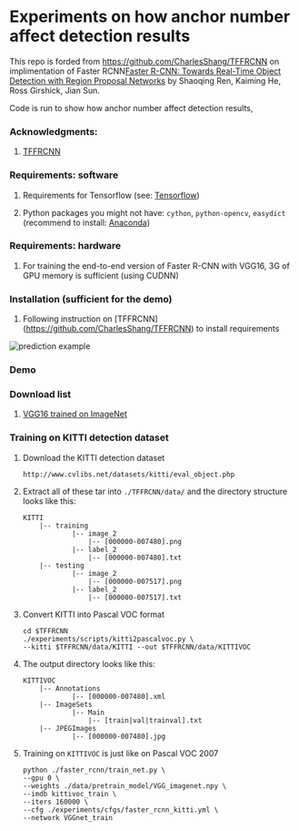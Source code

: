 # Experiments on how anchor number affect detection results

This repo is forded from https://github.com/CharlesShang/TFFRCNN on implimentation of Faster RCNN[Faster R-CNN: Towards Real-Time Object Detection with Region Proposal Networks](http://arxiv.org/pdf/1506.01497v3.pdf) by Shaoqing Ren, Kaiming He, Ross Girshick, Jian Sun.

Code is run to show how anchor number affect detection results,



### Acknowledgments: 

1. [TFFRCNN](https://github.com/CharlesShang/TFFRCNN)



### Requirements: software

1. Requirements for Tensorflow (see: [Tensorflow](https://www.tensorflow.org/))

2. Python packages you might not have: `cython`, `python-opencv`, `easydict` (recommend to install: [Anaconda](https://www.continuum.io/downloads))

### Requirements: hardware

1. For training the end-to-end version of Faster R-CNN with VGG16, 3G of GPU memory is sufficient (using CUDNN)

### Installation (sufficient for the demo)

1. Following instruction on [TFFRCNN] (https://github.com/CharlesShang/TFFRCNN) to install requirements

![prediction example](https://github.com/Benzlxs/TFFRCNN/edit/master/all_results.png)


### Demo


### Download list

1. [VGG16 trained on ImageNet](https://drive.google.com/open?id=0ByuDEGFYmWsbNVF5eExySUtMZmM)


### Training on KITTI detection dataset

1. Download the KITTI detection dataset

    ```
    http://www.cvlibs.net/datasets/kitti/eval_object.php
    ```

2. Extract all of these tar into `./TFFRCNN/data/` and the directory structure looks like this:
    
    ```
    KITTI
        |-- training
                |-- image_2
                    |-- [000000-007480].png
                |-- label_2
                    |-- [000000-007480].txt
        |-- testing
                |-- image_2
                    |-- [000000-007517].png
                |-- label_2
                    |-- [000000-007517].txt
    ```

3. Convert KITTI into Pascal VOC format
    
    ```Shell
    cd $TFFRCNN
    ./experiments/scripts/kitti2pascalvoc.py \
    --kitti $TFFRCNN/data/KITTI --out $TFFRCNN/data/KITTIVOC
    ```

4. The output directory looks like this:

    ```
    KITTIVOC
        |-- Annotations
                |-- [000000-007480].xml
        |-- ImageSets
                |-- Main
                    |-- [train|val|trainval].txt
        |-- JPEGImages
                |-- [000000-007480].jpg
    ```

5. Training on `KITTIVOC` is just like on Pascal VOC 2007

    ```Shell
    python ./faster_rcnn/train_net.py \
    --gpu 0 \
    --weights ./data/pretrain_model/VGG_imagenet.npy \
    --imdb kittivoc_train \
    --iters 160000 \
    --cfg ./experiments/cfgs/faster_rcnn_kitti.yml \
    --network VGGnet_train
    ```


